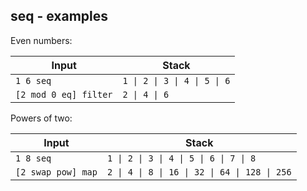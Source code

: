 ## seq - examples

Even numbers:

<!-- test: even-numbers -->

| Input                 | Stack
|-----------------------|-------------
| `1 6 seq`             | `1 \| 2 \| 3 \| 4 \| 5 \| 6`
| `[2 mod 0 eq] filter` | `2 \| 4 \| 6`

Powers of two:

<!-- test: powers-of-two -->

| Input                 | Stack
|-----------------------|-------------
| `1 8 seq`             | `1 \| 2 \| 3 \| 4 \| 5 \| 6 \| 7 \| 8`
| `[2 swap pow] map`    | `2 \| 4 \| 8 \| 16 \| 32 \| 64 \| 128 \| 256`
